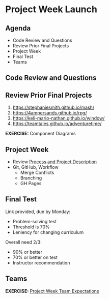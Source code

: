 Project Week Launch
===

## Agenda

* Code Review and Questions
* Review Prior Final Projects
* Project Week
* Final Test
* Teams

## Code Review and Questions

## Review Prior Final Projects

1. https://stephaniesmith.github.io/mash/
1. https://4ampersands.github.io/rpg/
1. https://keli-mario-nathan.github.io/window/
1. https://teamtales.github.io/adventuretime/

**EXERCISE:** Component Diagrams

## Project Week

* Review [Process and Project Description](final-project-description.md)
* Git, GitHub, Workflow
    * Merge Conflicts
    * Branching
    * GH Pages

## Final Test

Link provided, due by Monday:

* Problem-solving test
* Threshold is 70%
* Leniency for changing curriculum

Overall need 2/3:

* 90% or better
* 70% or better on test
* Instructor recommendation

## Teams

**EXERCISE:** [Project Week Team Expectations](https://docs.google.com/presentation/d/1kpGBy0SZc0kIhfBy5hnEve5v23FpSEbKfKj_PQIdDvo/edit?usp=sharing)